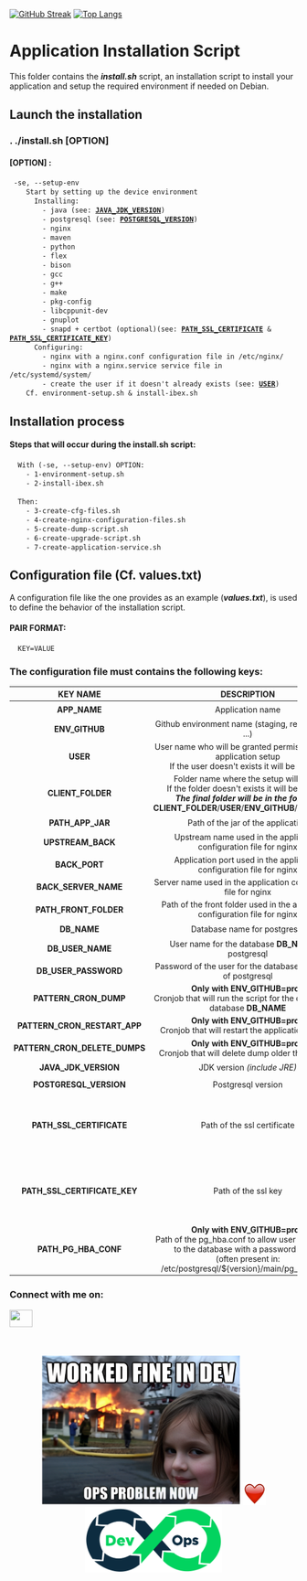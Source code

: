 [![GitHub Streak](http://github-readme-streak-stats.herokuapp.com?user=noaleclaire&theme=transparent&hide_border=true)](https://git.io/streak-stats)
[![Top Langs](https://github-readme-stats-ten-beta-54.vercel.app/api/top-langs/?username=noaleclaire&hide_progress=true&langs_count=10&hide=CMake,Makefile,Smarty,Batchfile)](https://github.com/anuraghazra/github-readme-stats)

# Application Installation Script

This folder contains the ***install.sh*** script, an installation script to install your application and setup the required environment if needed on Debian.

## Launch the installation
###  . ./install.sh [OPTION]
####  [OPTION] :
<pre><code> -se, --setup-env
    Start by setting up the device environment
      Installing:
        - java (see: <a href="#java_jdk_version"><b>JAVA_JDK_VERSION</b></a>)
        - postgresql (see: <a href="#postgresql_version"><b>POSTGRESQL_VERSION</b></a>)
        - nginx
        - maven
        - python
        - flex
        - bison
        - gcc
        - g++
        - make
        - pkg-config
        - libcppunit-dev
        - gnuplot
        - snapd + certbot (optional)(see: <a href="#path_ssl_certificate"><b>PATH_SSL_CERTIFICATE</b></a> & <a href="#path_ssl_certificate_key"><b>PATH_SSL_CERTIFICATE_KEY</b></a>)
      Configuring:
        - nginx with a nginx.conf configuration file in /etc/nginx/
        - nginx with a nginx.service service file in /etc/systemd/system/
        - create the user if it doesn't already exists (see: <a href="#user"><b>USER</b></a>)
    Cf. environment-setup.sh & install-ibex.sh
</code></pre>

## Installation process
#### Steps that will occur during the install.sh script:
      With (-se, --setup-env) OPTION:
        - 1-environment-setup.sh
        - 2-install-ibex.sh

      Then:
        - 3-create-cfg-files.sh
        - 4-create-nginx-configuration-files.sh
        - 5-create-dump-script.sh
        - 6-create-upgrade-script.sh
        - 7-create-application-service.sh

## Configuration file (Cf. values.txt)

A configuration file like the one provides as an example (***values.txt***), is used to define the behavior of the installation script.

#### PAIR FORMAT:
      KEY=VALUE

### The configuration file must contains the following keys:

| KEY NAME | DESCRIPTION | MANDATORY | OPTIONAL |
| :---: | :---: | :---: | :---: |
| **APP_NAME** | Application name | ✔️ |  |
| **ENV_GITHUB** | Github environment name (staging, recette, prod, ...) | ✔️ |  |
| **USER** <a name="user"></a> | User name who will be granted permission on the application setup <br/> If the user doesn't exists it will be created | ✔️ |  |
| **CLIENT_FOLDER** | Folder name where the setup will occur <br /> If the folder doesn't exists it will be created <br/> ***The final folder will be in the form of:*** **CLIENT_FOLDER**/**USER**/**ENV_GITHUB**/**APP_NAME** | ✔️ |  |
| **PATH_APP_JAR** | Path of the jar of the application | ✔️ |  |
| **UPSTREAM_BACK** | Upstream name used in the application configuration file for nginx | ✔️ |  |
| **BACK_PORT** | Application port used in the application configuration file for nginx | ✔️ |  |
| **BACK_SERVER_NAME** | Server name used in the application configuration file for nginx | ✔️ |  |
| **PATH_FRONT_FOLDER** | Path of the front folder used in the application configuration file for nginx | ✔️ |  |
| **DB_NAME** | Database name for postgresql | ✔️ |  |
| **DB_USER_NAME** | User name for the database **DB_NAME** of postgresql | ✔️ |  |
| **DB_USER_PASSWORD** | Password of the user for the database **DB_NAME** of postgresql | ✔️ |  |
| **PATTERN_CRON_DUMP** | **Only with ENV_GITHUB=prod** <br /> Cronjob that will run the script for the dump of the database **DB_NAME** | ✔️ |  |
| **PATTERN_CRON_RESTART_APP** | **Only with ENV_GITHUB=prod** <br /> Cronjob that will restart the application service | ✔️ |  |
| **PATTERN_CRON_DELETE_DUMPS** | **Only with ENV_GITHUB=prod** <br /> Cronjob that will delete dump older than 5 days | ✔️ |  |
| **JAVA_JDK_VERSION** <a name="java_jdk_version"></a> | JDK version *(include JRE)* | ✔️ |  |
| **POSTGRESQL_VERSION** <a name="postgresql_version"></a> | Postgresql version | ✔️ |  |
| **PATH_SSL_CERTIFICATE** <a name="path_ssl_certificate"></a> | Path of the ssl certificate |  | ✔️ <br /> (let's encrypt will be used instead) |
| **PATH_SSL_CERTIFICATE_KEY** <a name="path_ssl_certificate_key"></a> | Path of the ssl key |  | ✔️ <br /> (let's encrypt will be used instead) |
| **PATH_PG_HBA_CONF** | **Only with ENV_GITHUB=prod** <br /> Path of the pg_hba.conf to allow user connecting to the database with a password (md5) <br /> (often present in: /etc/postgresql/${version}/main/pg_hba.conf) |  | ✔️ |

### Connect with me on:
<a href="https://www.linkedin.com/in/noa-leclaire-5907b0265/" target="blank"><img align="center" src="https://cdn.jsdelivr.net/npm/simple-icons@3.0.1/icons/linkedin.svg" alt="" height="30" width="40" /></a>
</br>
</br>
</br>
<p align="center">
  <img src="images/DevOps_meme.png" width=350/>
  <img src="images/Heart_emote.png" width=40/>
  <img src="images/DevOps_logo.png" width=240/>
</p>

